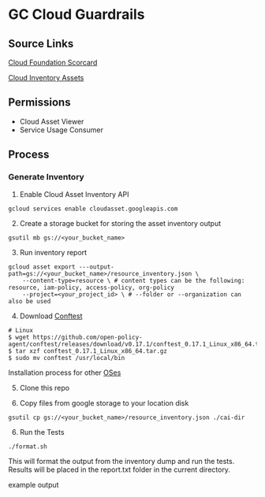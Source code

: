 # GC Cloud Guardrails

## Source Links
[Cloud Foundation Scorcard](https://github.com/GoogleCloudPlatform/cloud-foundation-toolkit/blob/master/cli/docs/scorecard.mdhttps://github.com/GoogleCloudPlatform/cloud-foundation-toolkit/blob/master/cli/docs/scorecard.md)

[Cloud Inventory Assets](https://cloud.google.com/asset-inventory/docs/overviewhttps://cloud.google.com/asset-inventory/docs/overview)

## Permissions
- Cloud Asset Viewer
- Service Usage Consumer

##  Process

### Generate Inventory
1. Enable Cloud Asset Inventory API
```
gcloud services enable cloudasset.googleapis.com
```

2. Create a storage bucket for storing the asset inventory output
```
gsutil mb gs://<your_bucket_name>
```

3. Run inventory report
```
gcloud asset export ---output-path=gs://<your_bucket_name>/resource_inventory.json \
	--content-type=resource \ # content types can be the following: resource, iam-policy, access-policy, org-policy
	--project=<your_project_id> \ # --folder or --organization can also be used
```

4. Download [Conftest](https://www.conftest.dev/)

```
# Linux
$ wget https://github.com/open-policy-agent/conftest/releases/download/v0.17.1/conftest_0.17.1_Linux_x86_64.tar.gz
$ tar xzf conftest_0.17.1_Linux_x86_64.tar.gz
$ sudo mv conftest /usr/local/bin
```
Installation process for other [OSes](https://www.conftest.dev/install/)

5. Clone this repo

6. Copy files from google storage to your location disk
```
gsutil cp gs://<your_bucket_name>/resource_inventory.json ./cai-dir
```

6. Run the Tests
```
./format.sh
```

This will format the output from the inventory dump and run the tests. Results will be placed in the report.txt folder in the current directory.

example output